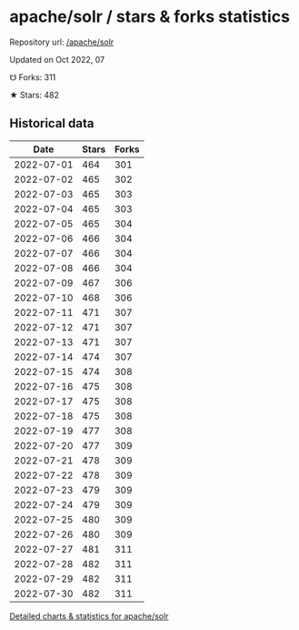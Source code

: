 # apache/solr / stars & forks statistics

Repository url: [/apache/solr](https://github.com/apache/solr)

Updated on Oct 2022, 07

☋ Forks: 311

★ Stars: 482

## Historical data
| Date | Stars | Forks |
|------|-------|-------|
| 2022-07-01 | 464 | 301 | 
| 2022-07-02 | 465 | 302 | 
| 2022-07-03 | 465 | 303 | 
| 2022-07-04 | 465 | 303 | 
| 2022-07-05 | 465 | 304 | 
| 2022-07-06 | 466 | 304 | 
| 2022-07-07 | 466 | 304 | 
| 2022-07-08 | 466 | 304 | 
| 2022-07-09 | 467 | 306 | 
| 2022-07-10 | 468 | 306 | 
| 2022-07-11 | 471 | 307 | 
| 2022-07-12 | 471 | 307 | 
| 2022-07-13 | 471 | 307 | 
| 2022-07-14 | 474 | 307 | 
| 2022-07-15 | 474 | 308 | 
| 2022-07-16 | 475 | 308 | 
| 2022-07-17 | 475 | 308 | 
| 2022-07-18 | 475 | 308 | 
| 2022-07-19 | 477 | 308 | 
| 2022-07-20 | 477 | 309 | 
| 2022-07-21 | 478 | 309 | 
| 2022-07-22 | 478 | 309 | 
| 2022-07-23 | 479 | 309 | 
| 2022-07-24 | 479 | 309 | 
| 2022-07-25 | 480 | 309 | 
| 2022-07-26 | 480 | 309 | 
| 2022-07-27 | 481 | 311 | 
| 2022-07-28 | 482 | 311 | 
| 2022-07-29 | 482 | 311 | 
| 2022-07-30 | 482 | 311 | 


[Detailed charts & statistics for apache/solr](https://reviewgithub.com/rep/apache/solr)
